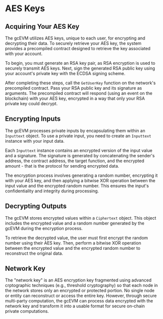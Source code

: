 # AES Keys

## Acquiring Your AES Key

The gcEVM utilizes AES keys, unique to each user, for encrypting and decrypting their data. To securely retrieve your AES key, the system provides a precompiled contract designed to retrieve the key associated with your account.

To begin, you must generate an RSA key pair, as RSA encryption is used to securely transmit AES keys. Next, sign the generated RSA public key using your account's private key with the ECDSA signing scheme.

After completing these steps, call the `GetUserKey` function on the network's precompiled contract. Pass your RSA public key and its signature as arguments. The precompiled contract will respond (using an event on the blockchain) with your AES key, encrypted in a way that only your RSA private key could decrypt.

## Encrypting Inputs

The gcEVM processes private inputs by encapsulating them within an `Inputtext` object. To use a private input, you need to create an `Inputtext` instance with your input data.

Each `Inputtext` instance contains an encrypted version of the input value and a signature. The signature is generated by concatenating the sender's address, the contract address, the target function, and the encrypted amount - that is the protocol for sending encrypted data.

The encryption process involves generating a random number, encrypting it with your AES key, and then applying a bitwise XOR operation between the input value and the encrypted random number. This ensures the input's confidentiality and integrity during processing.

## Decrypting Outputs

The gcEVM stores encrypted values within a `Ciphertext` object. This object includes the encrypted value and a random number generated by the gcEVM during the encryption process.

To retrieve the decrypted value, the user must first encrypt the random number using their AES key. Then, perform a bitwise XOR operation between the encrypted value and the encrypted random number to reconstruct the original data.

## Network Key

The "network key" is an AES encryption key fragmented using advanced crptographic techniques (e.g., threshold cryptography) so that each node in the network stores only an encrypted or protected portion. No single node or entity can reconstruct or access the entire key. However, through secure multi-party computation, the gcEVM can process data encrypted with the network key and transform it into a usable format for secure on-chain private computations.
